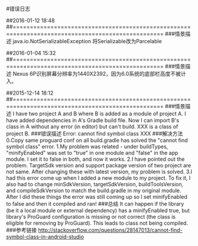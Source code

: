#错误日志

##2016-01-12 18:48
##==================================================================================================
###情景描述
java.io.NotSerializableException
将Serializable改为Parcelable

##2016-01-04 15:32
##==================================================================================================
###情景描述
Nexus 6P识别屏幕分辨率为1440X2392，因为6.0系统的底部栏高度不被计入。

##2015-12-14 18:12
##==================================================================================================
###情景描述
I have two project A and B where B is added as a module of project A.
I have added dependencies in A's Gradle build file.
Now I can import B's class in A without any error (in editor) but can't build.
XXX is a class of project B.
###错误描述
Error: cannot find symbol class XXX
###解决方法
0.Copy same proguard conf on all build.gradle has solved the "cannot find symbol class" error.
1.My problem was related - under buildTypes, "minifyEnabled" was set to "true" in one module and "false" in the app module.
I set it to false in both, and now it works.
2.I have pointed out the problem. TargetSdk version and support package version of two project are not same.
After changing these with latest version, my problem is solved.
3.I had this error come up when I added a new module to my project.
To fix it, I also had to change minSdkVersion, targetSdkVersion, buildToolsVersion, and compileSdkVersion to match the build.gradle in my original module.
After I did these things the error was still coming up so I set minifyEnabled to false and then it compiled and ran!
###总结
It can happen if the library (be it a local module or external dependency) has a minifyEnabled true,
but library's ProGuard configuration is missing or not correct (the class is eligible for removing by ProGuard).
This leads to class not being compiled.
###参考链接
http://stackoverflow.com/questions/28147013/cannot-find-symbol-class-in-android-studio